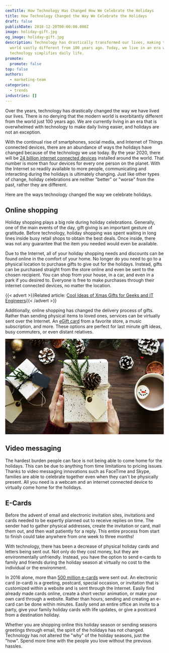 ```yaml
---
ceoTitle: How Technology Has Changed How We Celebrate the Holidays
title: How Technology Changed the Way We Celebrate the Holidays
draft: false
publishDate: 2018-12-20T00:00:00.000Z
image: holiday-gift.jpg
og_image: holiday-gift.jpg
description: Technology has drastically transformed our lives, making the modern
  world vastly different from 100 years ago. Today, we live in an era where
  technology simplifies daily life.
promote:
  promote: false
top: false
authors:
  - marketing-team
categories:
  - trends
industries: []
---
```

Over the years, technology has drastically changed the way we have lived our lives. There is no denying that the modern world is exorbitantly different from the world just 100 years ago. We are currently living in an era that is overwhelmed with technology to make daily living easier, and holidays are not an exception.

With the continual rise of smartphones, social media, and Internet of Things connected devices, there are an abundance of ways the holidays have changed because of the technology we use today. By the year 2020, there will be <a href="https://futurism.com/by-2020-there-will-be-4-devices-for-every-human-on-earth" target="_blank">24 billion internet connected devices</a> installed around the world. That number is more than four devices for every one person on the planet. With the Internet so readily available to more people, communicating and interacting during the holidays is ultimately changing. Just like other types of change, holiday celebrations are neither "better" or "worse" from the past, rather they are different.

Here are the ways technology changed the way we celebrate holidays.

## Online shopping

Holiday shopping plays a big role during holiday celebrations. Generally, one of the main events of the day, gift giving is an important gesture of gratitude. Before technology, holiday shopping was spent waiting in long lines inside busy retail shops to obtain the best deals. Once inside, there was not any guarantee that the item you needed would even be available.

Due to the Internet, all of your holiday shopping needs and discounts can be found online in the comfort of your home. No longer do you need to go to a physical location to purchase gifts to give out for the holidays. Instead, gifts can be purchased straight from the store online and even be sent to the chosen recipient. You can shop from your house, in a car, and even in a park if you desired to. Everyone is free to make purchases through their internet connected devices, no matter the location.

{{< advert >}}Related article: [Cool Ideas of Xmas Gifts for Geeks and IT Engineers](https://anadea.info/blog/ideas-of-xmas-gifts-for-geeks-and-it-engineers){{< /advert >}}

Additionally, online shopping has changed the delivery process of gifts. Rather than sending physical items to loved ones, services can be virtually sent over the Internet. An <a href="https://www.pgatoursuperstore.com/home" target="_blank">eGift card</a> from a favorite store, a music subscription, and more. These options are perfect for last minute gift ideas, busy commuters, or even distant relatives.

![Gift](gift.jpg)

## Video messaging

The hardest burden people can face is not being able to come home for the holidays. This can be due to anything from time limitations to pricing issues. Thanks to video messaging innovations such as FaceTime and Skype, families are able to celebrate together even when they can't be physically present. All you need is a webcam and an internet connected device to virtually come home for the holidays.

## E-Cards

Before the advent of email and electronic invitation sites, invitations and cards needed to be expertly planned out to receive replies on time. The sender had to gather physical addresses, create the invitation or card, mail them out, and then wait patiently for a reply. This entire process from start to finish could take anywhere from one week to three months!

With technology, there has been a decrease of physical holiday cards and letters being sent out. Not only do they cost money, but they are environmentally unfriendly. Instead, you have the option to send e-cards to family and friends during the holiday season at virtually no cost to the individual or the environment.

In 2016 alone, more than <a href="https://brandongaille.com/35-astonishing-greeting-card-industry-trends/" target="_blank">500 million e-cards</a> were sent out. An electronic card (e-card) is a greeting, postcard, special occasion, or invitation that is customized within a website and is sent through the Internet. Easily find already made cards online, create a short vector animation, or make your own card through a website. Rather than hours, sending and creating an e-card can be done within minutes. Easily send an entire office an invite to a party, give your family holiday cards with life updates, or give a postcard from a destination holiday.

Whether you are shopping online this holiday season or sending seasons greetings through email, the spirit of the holidays has not changed. Technology has not altered the "why" of the holiday seasons, just the "how". Spend more time with the people you love without the previous hassles.
